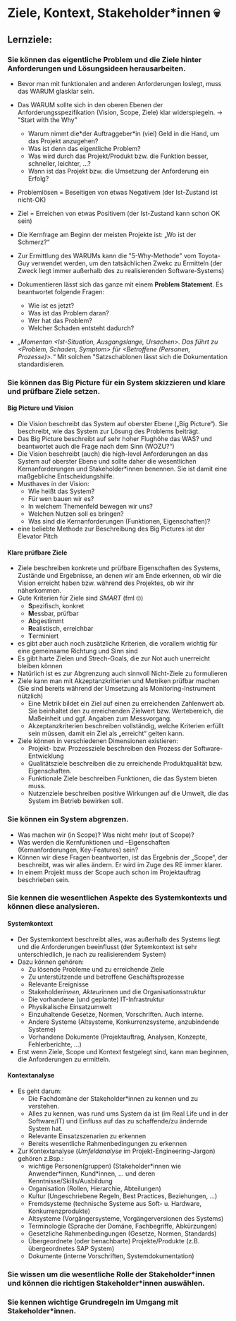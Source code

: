 # Ziele, Kontext, Stakeholder*innen :skull:

## Lernziele:

###  Sie können das eigentliche Problem und die Ziele hinter Anforderungen und Lösungsideen herausarbeiten.
- Bevor man mit funktionalen and anderen Anforderungen loslegt, muss das WARUM glasklar sein.
- Das WARUM sollte sich in den oberen Ebenen der Anforderungsspezifikation (Vision, Scope, Ziele) klar widerspiegeln. → "Start with the Why"
    - Warum nimmt die*der Auftraggeber\*in (viel) Geld in die Hand, um das Projekt anzugehen?
    - Was ist denn das eigentliche Problem?
    - Was wird durch das Projekt/Produkt bzw. die Funktion besser, schneller, leichter, ...?
    - Wann ist das Projekt bzw. die Umsetzung der Anforderung ein Erfolg?
- Problemlösen = Beseitigen von etwas Negativem (der Ist-Zustand ist nicht-OK)
- Ziel = Erreichen von etwas Positivem (der Ist-Zustand kann schon OK sein)
- Die Kernfrage am Beginn der meisten Projekte ist: „Wo ist der Schmerz?“
- Zur Ermittlung des WARUMs kann die "5-Why-Methode" vom Toyota-Guy verwendet werden, um den tatsächlichen Zwekc zu Ermitteln (der Zweck liegt immer außerhalb des zu realisierenden Software-Systems)
- Dokumentieren lässt sich das ganze mit einem **Problem Statement**. Es beantwortet folgende Fragen:
    - Wie ist es jetzt?
    - Was ist das Problem daran?
    - Wer hat das Problem?
    - Welcher Schaden entsteht dadurch?

- *„Momentan <Ist-Situation, Ausgangslange, Ursachen>.
Das führt zu <Problem, Schaden, Symptom> für <Betroffene (Personen, Prozesse)>.“* Mit solchen "Satzschablonen lässt sich die Dokumentation standardisieren.


###  Sie können das Big Picture für ein System skizzieren und klare und prüfbare Ziele setzen.
#### Big Picture und Vision
- Die Vision beschreibt das System auf oberster Ebene („Big Picture“). Sie beschreibt, wie das System zur Lösung des Problems beiträgt.
- Das Big Picture beschreibt auf sehr hoher Flughöhe das WAS? und beantwortet auch die Frage nach dem Sinn (WOZU?“)
- Die Vision beschreibt (auch) die high-level Anforderungen an das System auf oberster Ebene und sollte daher die wesentlichen Kernanforderungen und Stakeholder\*innen benennen. Sie ist damit eine maßgebliche Entscheidungshilfe.
- Musthaves in der Vision:
    - Wie heißt das System?
    - Für wen bauen wir es?
    - In welchem Themenfeld bewegen wir uns?
    - Welchen Nutzen soll es bringen?
    - Was sind die Kernanforderungen (Funktionen, Eigenschaften)?
- eine beliebte Methode zur Beschreibung des Big Pictures ist der Elevator Pitch

#### Klare prüfbare Ziele
- Ziele beschreiben konkrete und prüfbare Eigenschaften des Systems, Zustände und Ergebnisse, an denen wir am Ende erkennen, ob wir die Vision erreicht haben bzw. während des Projektes, ob wir ihr näherkommen.
- Gute Kriterien für Ziele sind *SMART* (fml :roll_eyes:)
    - **S**pezifisch, konkret
    - **M**essbar, prüfbar
    - **A**bgestimmt
    - **R**ealistisch, erreichbar
    - **T**erminiert
- es gibt aber auch noch zusätzliche Kriterien, die vorallem wichtig für eine gemeinsame Richtung und Sinn sind
- Es gibt harte Zielen und Strech-Goals, die zur Not auch unerreicht bleiben können
- Natürlich ist es zur Abgrenzung auch sinnvoll Nicht-Ziele zu formulieren
- Ziele kann man mit Akzeptanzkritierien und Metriken prüfbar machen (Sie sind bereits während der Umsetzung als Monitoring-Instrument nützlich)
    - Eine Metrik bildet ein Ziel auf einen zu erreichenden Zahlenwert ab. Sie beinhaltet den zu erreichenden Zielwert bzw. Wertebereich, die Maßeinheit und ggf. Angaben zum Messvorgang.
    - Akzeptanzkriterien beschreiben vollständig, welche Kriterien erfüllt sein müssen, damit ein Ziel als „erreicht“ gelten kann.
- Ziele können in verschiedenen Dimensionen existieren:
    - Projekt- bzw. Prozessziele beschreiben den Prozess der Software-Entwicklung
    - Qualitätsziele beschreiben die zu erreichende Produktqualität bzw. Eigenschaften.
    - Funktionale Ziele beschreiben Funktionen, die das System bieten muss.
    -  Nutzenziele beschreiben positive Wirkungen auf die Umwelt, die das System im Betrieb bewirken soll.

###  Sie können ein System abgrenzen.
- Was machen wir (in Scope)? Was nicht mehr (out of Scope)?
- Was werden die Kernfunktionen und –Eigenschaften (Kernanforderungen, Key-Features) sein?
- Können wir diese Fragen beantworten, ist das Ergebnis der „Scope“, der beschreibt, was wir alles ändern. Er wird im Zuge des RE immer klarer.
- In einem Projekt muss der Scope auch schon im Projektauftrag beschrieben sein.

###  Sie kennen die wesentlichen Aspekte des Systemkontexts und können diese analysieren.
#### Systemkontext
- Der Systemkontext beschreibt alles, was außerhalb des Systems liegt und die Anforderungen beeinflusst (der Sytemkontext ist sehr unterschiedlich, je nach zu realisierendem System)
- Dazu können gehören:
    - Zu lösende Probleme und zu erreichende Ziele
    - Zu unterstützende und betroffene Geschäftsprozesse
    - Relevante Ereignisse
    - Stakeholder*innen, Akteur*innen und die Organisationsstruktur
    - Die vorhandene (und geplante) IT-Infrastruktur
    - Physikalische Einsatzumwelt
    - Einzuhaltende Gesetze, Normen, Vorschriften. Auch interne.
    - Andere Systeme (Altsysteme, Konkurrenzsysteme, anzubindende Systeme)
    - Vorhandene Dokumente (Projektauftrag, Analysen, Konzepte, Fehlerberichte, ...)
- Erst wenn Ziele, Scope und Kontext festgelegt sind, kann man beginnen, die
Anforderungen zu ermitteln.

#### Kontextanalyse
- Es geht darum:
    - Die Fachdomäne der Stakeholder\*innen zu kennen und zu verstehen.
    - Alles zu kennen, was rund ums System da ist (im Real Life und in der Software/IT) und Einfluss auf das zu schaffende/zu ändernde System hat.
    - Relevante Einsatzszenarien zu erkennen
    - Bereits wesentliche Rahmenbedingungen zu erkennen
- Zur Kontextanalyse (*Umfeldanalyse* im Projekt-Engineering-Jargon) gehören z.Bsp.:
    - wichtige Personen(gruppen) (Stakeholder\*innen wie Anwender\*innen, Kund\*innen, ... und deren Kenntnisse/Skills/Ausbildung
    - Organisation (Rollen, Hierarchie, Abteilungen)
    - Kultur (Ungeschriebene Regeln, Best Practices, Beziehungen, …)
    - Fremdsysteme (technische Systeme aus Soft- u. Hardware, Konkurrenzprodukte)
    - Altsysteme (Vorgängersysteme, Vorgängerversionen des Systems)
    - Terminologie (Sprache der Domäne, Fachbegriffe, Abkürzungen)
    - Gesetzliche Rahmenbedingungen (Gesetze, Normen, Standards)
    - Übergeordnete (oder benachbarte) Projekte/Produkte (z.B. übergeordnetes SAP System)
    - Dokumente (interne Vorschriften, Systemdokumentation)





###  Sie wissen um die wesentliche Rolle der Stakeholder\*innen und können die richtigen Stakeholder\*innen auswählen.

###  Sie kennen wichtige Grundregeln im Umgang mit Stakeholder\*innen.